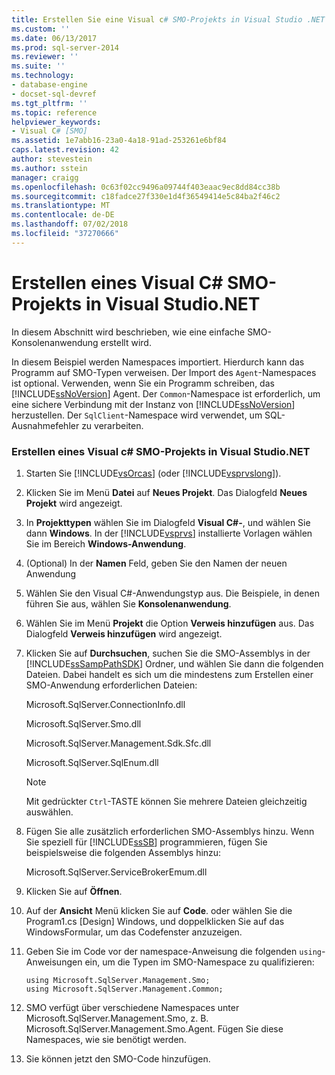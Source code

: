 ```yaml
---
title: Erstellen Sie eine Visual c# SMO-Projekts in Visual Studio .NET | Microsoft-Dokumentation
ms.custom: ''
ms.date: 06/13/2017
ms.prod: sql-server-2014
ms.reviewer: ''
ms.suite: ''
ms.technology:
- database-engine
- docset-sql-devref
ms.tgt_pltfrm: ''
ms.topic: reference
helpviewer_keywords:
- Visual C# [SMO]
ms.assetid: 1e7abb16-23a0-4a18-91ad-253261e6bf84
caps.latest.revision: 42
author: stevestein
ms.author: sstein
manager: craigg
ms.openlocfilehash: 0c63f02cc9496a09744f403eaac9ec8dd84cc38b
ms.sourcegitcommit: c18fadce27f330e1d4f36549414e5c84ba2f46c2
ms.translationtype: MT
ms.contentlocale: de-DE
ms.lasthandoff: 07/02/2018
ms.locfileid: "37270666"
---
```

# <a name="create-a-visual-c-smo-project-in-visual-studio-net"></a>Erstellen eines Visual C# SMO-Projekts in Visual Studio.NET
  In diesem Abschnitt wird beschrieben, wie eine einfache SMO-Konsolenanwendung erstellt wird.  
  
 In diesem Beispiel werden Namespaces importiert. Hierdurch kann das Programm auf SMO-Typen verweisen. Der Import des `Agent`-Namespaces ist optional. Verwenden, wenn Sie ein Programm schreiben, das [!INCLUDE[ssNoVersion](../../includes/ssnoversion-md.md)] Agent. Der `Common`-Namespace ist erforderlich, um eine sichere Verbindung mit der Instanz von [!INCLUDE[ssNoVersion](../../includes/ssnoversion-md.md)] herzustellen. Der `SqlClient`-Namespace wird verwendet, um SQL-Ausnahmefehler zu verarbeiten.  
  
### <a name="creating-a-visual-c-smo-project-in-visual-studionet"></a>Erstellen eines Visual c# SMO-Projekts in Visual Studio.NET  
  
1.  Starten Sie [!INCLUDE[vsOrcas](../../includes/vsorcas-md.md)] (oder [!INCLUDE[vsprvslong](../../includes/vsprvslong-md.md)]).  
  
2.  Klicken Sie im Menü **Datei** auf **Neues Projekt**. Das Dialogfeld **Neues Projekt** wird angezeigt.  
  
3.  In **Projekttypen** wählen Sie im Dialogfeld **Visual C#-**, und wählen Sie dann **Windows**. In der [!INCLUDE[vsprvs](../../includes/vsprvs-md.md)] installierte Vorlagen wählen Sie im Bereich **Windows-Anwendung**.  
  
4.  (Optional) In der **Namen** Feld, geben Sie den Namen der neuen Anwendung  
  
5.  Wählen Sie den Visual C#-Anwendungstyp aus. Die Beispiele, in denen führen Sie aus, wählen Sie **Konsolenanwendung**.  
  
6.  Wählen Sie im Menü **Projekt** die Option **Verweis hinzufügen** aus. Das Dialogfeld **Verweis hinzufügen** wird angezeigt.  
  
7.  Klicken Sie auf **Durchsuchen**, suchen Sie die SMO-Assemblys in der [!INCLUDE[ssSampPathSDK](../../includes/sssamppathsdk-md.md)] Ordner, und wählen Sie dann die folgenden Dateien. Dabei handelt es sich um die mindestens zum Erstellen einer SMO-Anwendung erforderlichen Dateien:  
  
     Microsoft.SqlServer.ConnectionInfo.dll  
  
     Microsoft.SqlServer.Smo.dll  
  
     Microsoft.SqlServer.Management.Sdk.Sfc.dll  
  
     Microsoft.SqlServer.SqlEnum.dll  
  
    > [!NOTE]  
    >  Mit gedrückter `Ctrl`-TASTE können Sie mehrere Dateien gleichzeitig auswählen.  
  
8.  Fügen Sie alle zusätzlich erforderlichen SMO-Assemblys hinzu. Wenn Sie speziell für [!INCLUDE[ssSB](../../includes/sssb-md.md)] programmieren, fügen Sie beispielsweise die folgenden Assemblys hinzu:  
  
     Microsoft.SqlServer.ServiceBrokerEmum.dll  
  
9. Klicken Sie auf **Öffnen**.  
  
10. Auf der **Ansicht** Menü klicken Sie auf **Code**. oder wählen Sie die Program1.cs [Design] Windows, und doppelklicken Sie auf das WindowsFormular, um das Codefenster anzuzeigen.  
  
11. Geben Sie im Code vor der namespace-Anweisung die folgenden `using`-Anweisungen ein, um die Typen im SMO-Namespace zu qualifizieren:  
  
    ```  
    using Microsoft.SqlServer.Management.Smo;  
    using Microsoft.SqlServer.Management.Common;  
    ```  
  
12. SMO verfügt über verschiedene Namespaces unter Microsoft.SqlServer.Management.Smo, z. B. Microsoft.SqlServer.Management.Smo.Agent. Fügen Sie diese Namespaces, wie sie benötigt werden.  
  
13. Sie können jetzt den SMO-Code hinzufügen.  
  
  
